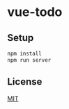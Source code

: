 # vue-todo


## Setup

``` bash
npm install
npm run server
```

## License

[MIT](http://opensource.org/licenses/MIT)